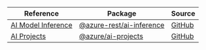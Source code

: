 | Reference | Package | Source |
|---|---|---|
|[AI Model Inference](ai-inference-rest-readme.md)|[@azure-rest/ai-inference](https://www.npmjs.com/package/@azure-rest/ai-inference)|[GitHub](https://github.com/Azure/azure-sdk-for-js/blob/main/sdk/ai/ai-inference-rest)|
|[AI Projects](ai-projects-readme.md)|[@azure/ai-projects](https://www.npmjs.com/package/@azure/ai-projects)|[GitHub](https://github.com/Azure/azure-sdk-for-js/blob/main/sdk/ai/ai-projects)|
